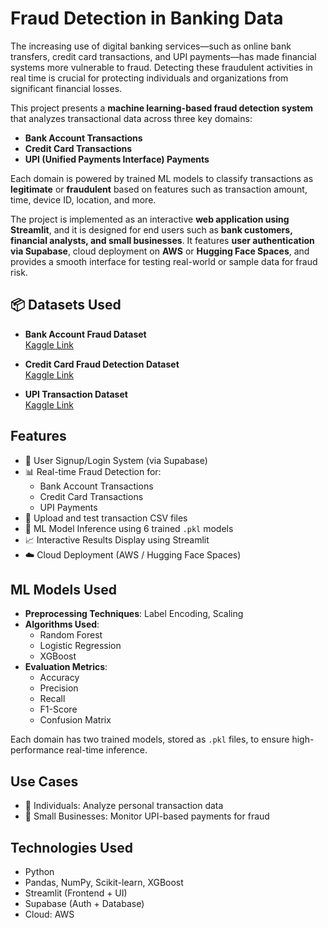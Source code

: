 #  Fraud Detection in Banking Data

The increasing use of digital banking services—such as online bank transfers, credit card transactions, and UPI payments—has made financial systems more vulnerable to fraud. Detecting these fraudulent activities in real time is crucial for protecting individuals and organizations from significant financial losses.

This project presents a **machine learning-based fraud detection system** that analyzes transactional data across three key domains:

- **Bank Account Transactions**
- **Credit Card Transactions**
- **UPI (Unified Payments Interface) Payments**

Each domain is powered by trained ML models to classify transactions as **legitimate** or **fraudulent** based on features such as transaction amount, time, device ID, location, and more.

The project is implemented as an interactive **web application using Streamlit**, and it is designed for end users such as **bank customers, financial analysts, and small businesses**. It features **user authentication via Supabase**, cloud deployment on **AWS** or **Hugging Face Spaces**, and provides a smooth interface for testing real-world or sample data for fraud risk.

## 📦 Datasets Used

- **Bank Account Fraud Dataset**  
  [Kaggle Link](https://www.kaggle.com/datasets/sgpjesus/bank-account-fraud-dataset-neurips-2022)

-  **Credit Card Fraud Detection Dataset**  
  [Kaggle Link](https://www.kaggle.com/datasets/kartik2112/fraud-detection/data)

  - **UPI Transaction Dataset**  
  [Kaggle Link](https://www.kaggle.com/datasets/iamravi11/fraud-upi-transaction-details)


##  Features

- 🔐 User Signup/Login System (via Supabase)
- 📊 Real-time Fraud Detection for:
  - Bank Account Transactions
  - Credit Card Transactions
  - UPI Payments
- 📁 Upload and test transaction CSV files
- 🧠 ML Model Inference using 6 trained `.pkl` models
- 📈 Interactive Results Display using Streamlit
- ☁️ Cloud Deployment (AWS / Hugging Face Spaces)


##  ML Models Used

- **Preprocessing Techniques**: Label Encoding, Scaling
- **Algorithms Used**:
  - Random Forest
  - Logistic Regression
  - XGBoost
- **Evaluation Metrics**:
  - Accuracy
  - Precision
  - Recall
  - F1-Score
  - Confusion Matrix

Each domain has two trained models, stored as `.pkl` files, to ensure high-performance real-time inference.

##  Use Cases

- 🧾 Individuals: Analyze personal transaction data
- 🏪 Small Businesses: Monitor UPI-based payments for fraud

## Technologies Used

- Python
- Pandas, NumPy, Scikit-learn, XGBoost
- Streamlit (Frontend + UI)
- Supabase (Auth + Database)
- Cloud:  AWS






